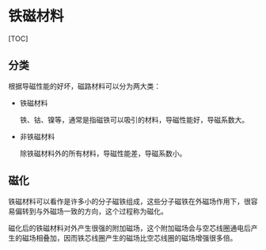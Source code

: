 # 铁磁材料

[TOC]

## 分类

根据导磁性能的好坏，磁路材料可以分为两大类：

* 铁磁材料

  铁、钴、镍等，通常是指磁铁可以吸引的材料，导磁性能好，导磁系数大。

* 非铁磁材料

  除铁磁材料外的所有材料，导磁性能差，导磁系数小。

## 磁化

铁磁材料可以看作是许多小的分子磁铁组成，这些分子磁铁在外磁场作用下，很容易偏转到与外磁场一致的方向，这个过程称为磁化。

磁化后的铁磁材料对外产生很强的附加磁场，这个附加磁场会与空芯线圈通电后产生的磁场相叠加，因而铁芯线圈产生的磁场比空芯线圈的磁场增强很多倍。

